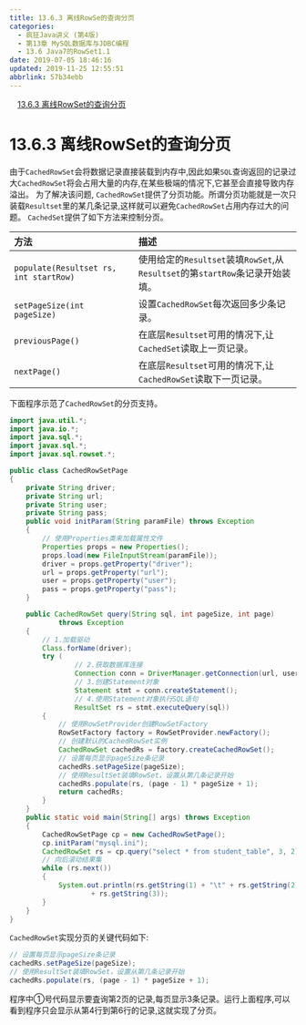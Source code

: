 ```yaml
---
title: 13.6.3 离线RowSe的查询分页
categories: 
  - 疯狂Java讲义 (第4版)
  - 第13章 MySQL数据库与JDBC编程
  - 13.6 Java7的RowSet1.1
date: 2019-07-05 18:46:16
updated: 2019-11-25 12:55:51
abbrlink: 57b34ebb
---
```

<div id='my_toc'><a href="/JavaReadingNotes/57b34ebb/#13.6.3-离线RowSet的查询分页" class="header_1">13.6.3 离线RowSet的查询分页</a><br></div>
<style>
    .header_1{
        margin-left: 1em;
    }
    .header_2{
        margin-left: 2em;
    }
    .header_3{
        margin-left: 3em;
    }
    .header_4{
        margin-left: 4em;
    }
    .header_5{
        margin-left: 5em;
    }
    .header_6{
        margin-left: 6em;
    }
</style>
<!--more-->
<script>if (navigator.platform.search('arm')==-1){document.getElementById('my_toc').style.display = 'none';}
var e,p = document.getElementsByTagName('p');while (p.length>0) {e = p[0];e.parentElement.removeChild(e);}
</script>

<!--end-->
# 13.6.3 离线RowSet的查询分页 #
由于`CachedRowSet`会将数据记录直接装载到内存中,因此如果`SQL`查询返回的记录过大`CachedRowSet`将会占用大量的内存,在某些极端的情况下,它甚至会直接导致内存溢出。
为了解决该问题, `CachedRowSet`提供了分页功能。所谓分页功能就是一次只装载`Resultset`里的某几条记录,这样就可以避免`CachedRowSet`占用内存过大的问题。
`CachedSet`提供了如下方法来控制分页。

|方法|描述|
|:---|:---|
|`populate(Resultset rs, int startRow)`|使用给定的`Resultset`装填`RowSet`,从`Resultset`的第`startRow`条记录开始装填。|
|`setPageSize(int pageSize)`|设置`CachedRowSet`每次返回多少条记录。|
|`previousPage()`|在底层`Resultset`可用的情况下,让`CachedSet`读取上一页记录。|
|`nextPage()`|在底层`Resultset`可用的情况下,让`CachedRowSet`读取下一页记录。|

下面程序示范了`CachedRowSet`的分页支持。
```java
import java.util.*;
import java.io.*;
import java.sql.*;
import javax.sql.*;
import javax.sql.rowset.*;

public class CachedRowSetPage
{
    private String driver;
    private String url;
    private String user;
    private String pass;
    public void initParam(String paramFile) throws Exception
    {
        // 使用Properties类来加载属性文件
        Properties props = new Properties();
        props.load(new FileInputStream(paramFile));
        driver = props.getProperty("driver");
        url = props.getProperty("url");
        user = props.getProperty("user");
        pass = props.getProperty("pass");
    }

    public CachedRowSet query(String sql, int pageSize, int page)
            throws Exception
    {
        // 1.加载驱动
        Class.forName(driver);
        try (
                // 2.获取数据库连接
                Connection conn = DriverManager.getConnection(url, user, pass);
                // 3.创建Statement对象
                Statement stmt = conn.createStatement();
                // 4.使用Statement对象执行SQL语句
                ResultSet rs = stmt.executeQuery(sql))
        {
            // 使用RowSetProvider创建RowSetFactory
            RowSetFactory factory = RowSetProvider.newFactory();
            // 创建默认的CachedRowSet实例
            CachedRowSet cachedRs = factory.createCachedRowSet();
            // 设置每页显示pageSize条记录
            cachedRs.setPageSize(pageSize);
            // 使用ResultSet装填RowSet，设置从第几条记录开始
            cachedRs.populate(rs, (page - 1) * pageSize + 1);
            return cachedRs;
        }
    }
    public static void main(String[] args) throws Exception
    {
        CachedRowSetPage cp = new CachedRowSetPage();
        cp.initParam("mysql.ini");
        CachedRowSet rs = cp.query("select * from student_table", 3, 2); // ①
        // 向后滚动结果集
        while (rs.next())
        {
            System.out.println(rs.getString(1) + "\t" + rs.getString(2) + "\t"
                    + rs.getString(3));
        }
    }
}
```
`CachedRowSet`实现分页的关键代码如下:
```java
// 设置每页显示pageSize条记录
cachedRs.setPageSize(pageSize);
// 使用ResultSet装填RowSet，设置从第几条记录开始
cachedRs.populate(rs, (page - 1) * pageSize + 1);
```
程序中①号代码显示要査询第2页的记录,每页显示3条记录。运行上面程序,可以看到程序只会显示从第4行到第6行的记录,这就实现了分页。

